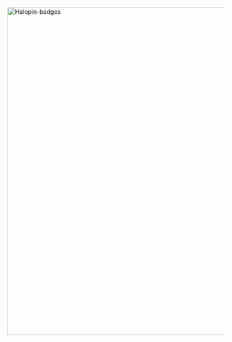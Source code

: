 <img width="758" alt="Halopin-badges" src="https://github.com/KaushalSonic/KaushalSonic/assets/88739514/6a94aeae-d53e-493d-8e7f-36cb2d42c7b3">

